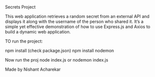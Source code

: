 Secrets Project

This web application retrieves a random secret from an external API and displays it along with the username of the person who shared it. It’s a simple yet effective demonstration of how to use Express.js and Axios to build a dynamic web application. 

TO run the project:


npm install (check package.json)
npm install nodemon

Now run the proj
node index.js
or 
nodemon index.js


Made by Nishant Acharekar